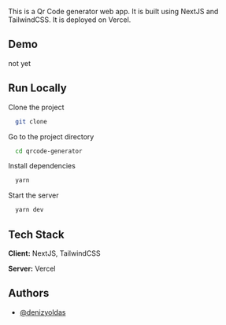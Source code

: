 This is a Qr Code generator web app. It is built using NextJS and TailwindCSS. It is deployed on Vercel.

## Demo

not yet

## Run Locally

Clone the project

```bash
  git clone
```

Go to the project directory

```bash
  cd qrcode-generator
```

Install dependencies

```bash
  yarn
```

Start the server

```bash
  yarn dev
```

## Tech Stack

**Client:** NextJS, TailwindCSS

**Server:** Vercel

## Authors

- [@denizyoldas](https://www.github.com/denizyoldas)
